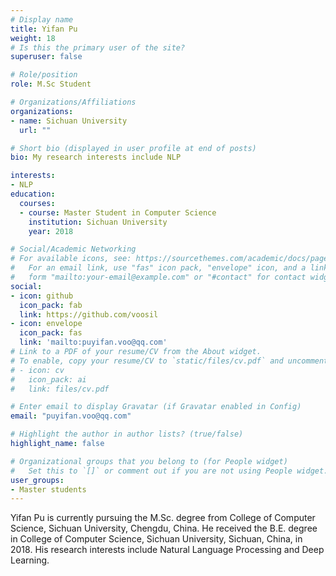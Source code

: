 ```yaml
---
# Display name
title: Yifan Pu
weight: 18
# Is this the primary user of the site?
superuser: false

# Role/position
role: M.Sc Student

# Organizations/Affiliations
organizations:
- name: Sichuan University
  url: ""

# Short bio (displayed in user profile at end of posts)
bio: My research interests include NLP

interests:
- NLP
education:
  courses:
  - course: Master Student in Computer Science
    institution: Sichuan University
    year: 2018

# Social/Academic Networking
# For available icons, see: https://sourcethemes.com/academic/docs/page-builder/#icons
#   For an email link, use "fas" icon pack, "envelope" icon, and a link in the
#   form "mailto:your-email@example.com" or "#contact" for contact widget.
social:
- icon: github
  icon_pack: fab
  link: https://github.com/voosil
- icon: envelope
  icon_pack: fas
  link: 'mailto:puyifan.voo@qq.com' 
# Link to a PDF of your resume/CV from the About widget.
# To enable, copy your resume/CV to `static/files/cv.pdf` and uncomment the lines below.
# - icon: cv
#   icon_pack: ai
#   link: files/cv.pdf

# Enter email to display Gravatar (if Gravatar enabled in Config)
email: "puyifan.voo@qq.com"

# Highlight the author in author lists? (true/false)
highlight_name: false

# Organizational groups that you belong to (for People widget)
#   Set this to `[]` or comment out if you are not using People widget.
user_groups:
- Master students
---
```


Yifan Pu is currently pursuing the M.Sc. degree from College of Computer Science, Sichuan University, Chengdu, China. He received the B.E. degree in College of Computer Science, Sichuan University, Sichuan, China, in 2018. His research interests include Natural Language Processing and Deep Learning.
